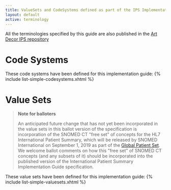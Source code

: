 ```yaml
---
title: ValueSets and CodeSystems defined as part of the IPS Implementation Guide
layout: default
active: terminology
---
```

All the terminologies specified by this guide are also published in the [Art Decor IPS repository](https://art-decor.org/art-decor/decor-valuesets--hl7ips-)


# Code Systems

These code systems have been defined for this implementation guide:
{% include list-simple-codesystems.xhtml %}

# Value Sets

<blockquote class="stu-note">
<p><b>Note for balloters</b></p>
<p>An anticipated future change that has not yet been incorporated in the value sets in this ballot version of the specification is incorporation of the SNOMED CT "free set" of concepts for the HL7 International Patient Summary, which will be released by SNOMED International on September 1, 2019 as part of the <a no-external="true" href="http://www.snomed.org/snomed-international/learn-more/global-patient-set">Global Patient Set</a>.  We welcome ballot comments on how this "free set" of SNOMED CT concepts (and any subsets of it) should be incorporated into the published version of the International Patient Summary Implementation Guide specification.
</p>
</blockquote>

These value sets have been defined for this implementation guide:
{% include list-simple-valuesets.xhtml %}


